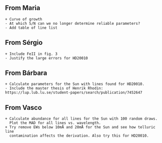 ## From Maria
    + Curve of growth
    - At which S/N can we no longer determine reliable parameters?
    - Add table of line list


## From Sérgio
    + Include FeII in fig. 3
    - Justify the large errors for HD20010


## From Bárbara
    + Calculate parameters for the Sun with lines found for HD20010.
    - Include the master thesis of Henrik Rhodin: https://lup.lub.lu.se/student-papers/search/publication/7452647


## From Vasco
    + Calculate abundance for all lines for the Sun with 100 random draws.
      Plot the MAD for all lines vs. wavelength.
    + Try remove EWs below 10mÅ and 20mÅ for the Sun and see how telluric line
      contamination affects the derivation. Also try this for HD20010.
